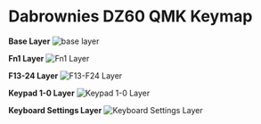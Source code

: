 # Dabrownies DZ60 QMK Keymap

**Base Layer**
![base layer](https://github.com/user-attachments/assets/6be0b69a-d1c1-45df-83fa-b92882482f87)

**Fn1 Layer**
![Fn1 Layer](https://github.com/user-attachments/assets/eacd68d4-6198-4973-ab26-6f95e1c8c9a6)

**F13-24 Layer**
![F13-F24 Layer](https://github.com/user-attachments/assets/a63dcb38-cabd-4d8a-8a7a-60b16ea8ad40)

**Keypad 1-0 Layer**
![Keypad 1-0 Layer](https://github.com/user-attachments/assets/079c9471-5d53-4a67-90cf-68ae3fd55f85)

**Keyboard Settings Layer**
![Keyboard Settings Layer](https://github.com/user-attachments/assets/db047656-5336-45d6-97b7-e1f7a1505182)
